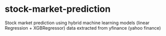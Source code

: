 # stock-market-prediction
Stock market prediction using hybrid machine learning models (linear Regression + XGBRegressor) data extracted from yfinance (yahoo finance)
